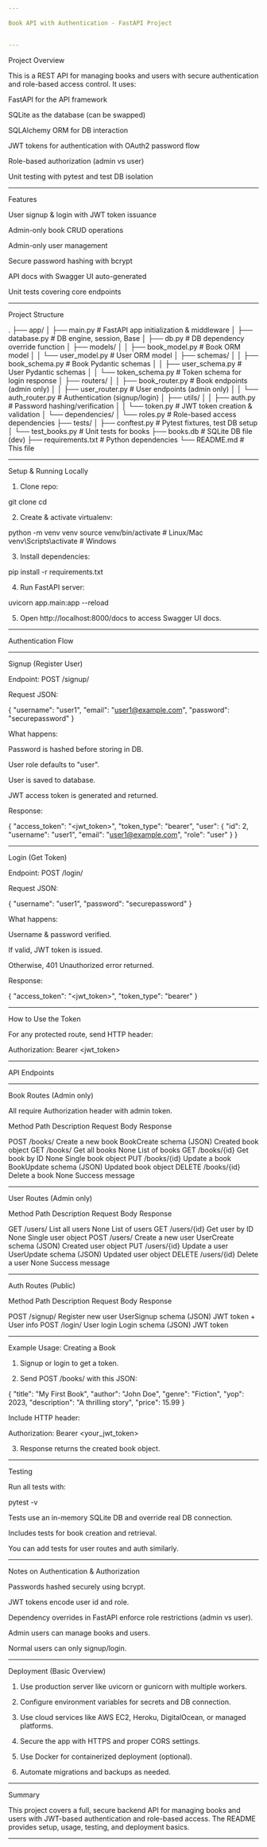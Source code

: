 ```yaml
---
 
Book API with Authentication - FastAPI Project
 
 
---
```

 
Project Overview
 
This is a REST API for managing books and users with secure authentication and role-based access control. It uses:
 
FastAPI for the API framework
 
SQLite as the database (can be swapped)
 
SQLAlchemy ORM for DB interaction
 
JWT tokens for authentication with OAuth2 password flow
 
Role-based authorization (admin vs user)
 
Unit testing with pytest and test DB isolation
 
 
 
---
 
Features
 
User signup & login with JWT token issuance
 
Admin-only book CRUD operations
 
Admin-only user management
 
Secure password hashing with bcrypt
 
API docs with Swagger UI auto-generated
 
Unit tests covering core endpoints
 
 
 
---
 
Project Structure
 
.
├── app/
│   ├── main.py                 # FastAPI app initialization & middleware
│   ├── database.py             # DB engine, session, Base
│   ├── db.py                   # DB dependency override function
│   ├── models/
│   │   ├── book_model.py       # Book ORM model
│   │   └── user_model.py       # User ORM model
│   ├── schemas/
│   │   ├── book_schema.py      # Book Pydantic schemas
│   │   ├── user_schema.py      # User Pydantic schemas
│   │   └── token_schema.py     # Token schema for login response
│   ├── routers/
│   │   ├── book_router.py      # Book endpoints (admin only)
│   │   ├── user_router.py      # User endpoints (admin only)
│   │   └── auth_router.py      # Authentication (signup/login)
│   ├── utils/
│   │   ├── auth.py             # Password hashing/verification
│   │   └── token.py            # JWT token creation & validation
│   └── dependencies/
│       └── roles.py            # Role-based access dependencies
├── tests/
│   ├── conftest.py             # Pytest fixtures, test DB setup
│   └── test_books.py           # Unit tests for books
├── books.db                    # SQLite DB file (dev)
├── requirements.txt            # Python dependencies
└── README.md                   # This file
 
 
---
 
Setup & Running Locally
 
1. Clone repo:
 
 
 
git clone <your-repo-url>
cd <your-repo-folder>
 
2. Create & activate virtualenv:
 
 
 
python -m venv venv
source venv/bin/activate  # Linux/Mac
venv\Scripts\activate     # Windows
 
3. Install dependencies:
 
 
 
pip install -r requirements.txt
 
4. Run FastAPI server:
 
 
 
uvicorn app.main:app --reload
 
5. Open http://localhost:8000/docs to access Swagger UI docs.
 
 
 
 
---
 
Authentication Flow
 
 
---
 
Signup (Register User)
 
Endpoint: POST /signup/
 
Request JSON:
 
 
{
  "username": "user1",
  "email": "user1@example.com",
  "password": "securepassword"
}
 
What happens:
 
Password is hashed before storing in DB.
 
User role defaults to "user".
 
User is saved to database.
 
JWT access token is generated and returned.
 
 
Response:
 
 
{
  "access_token": "<jwt_token>",
  "token_type": "bearer",
  "user": {
    "id": 2,
    "username": "user1",
    "email": "user1@example.com",
    "role": "user"
  }
}
 
 
---
 
Login (Get Token)
 
Endpoint: POST /login/
 
Request JSON:
 
 
{
  "username": "user1",
  "password": "securepassword"
}
 
What happens:
 
Username & password verified.
 
If valid, JWT token is issued.
 
Otherwise, 401 Unauthorized error returned.
 
 
Response:
 
 
{
  "access_token": "<jwt_token>",
  "token_type": "bearer"
}
 
 
---
 
How to Use the Token
 
For any protected route, send HTTP header:
 
 
Authorization: Bearer <jwt_token>
 
 
---
 
API Endpoints
 
 
---
 
Book Routes (Admin only)
 
All require Authorization header with admin token.
 
Method	Path	Description	Request Body	Response
 
POST	/books/	Create a new book	BookCreate schema (JSON)	Created book object
GET	/books/	Get all books	None	List of books
GET	/books/{id}	Get book by ID	None	Single book object
PUT	/books/{id}	Update a book	BookUpdate schema (JSON)	Updated book object
DELETE	/books/{id}	Delete a book	None	Success message
 
 
 
---
 
User Routes (Admin only)
 
Method	Path	Description	Request Body	Response
 
GET	/users/	List all users	None	List of users
GET	/users/{id}	Get user by ID	None	Single user object
POST	/users/	Create a new user	UserCreate schema (JSON)	Created user object
PUT	/users/{id}	Update a user	UserUpdate schema (JSON)	Updated user object
DELETE	/users/{id}	Delete a user	None	Success message
 
 
 
---
 
Auth Routes (Public)
 
Method	Path	Description	Request Body	Response
 
POST	/signup/	Register new user	UserSignup schema (JSON)	JWT token + User info
POST	/login/	User login	Login schema (JSON)	JWT token
 
 
 
---
 
Example Usage: Creating a Book
 
1. Signup or login to get a token.
 
 
2. Send POST /books/ with this JSON:
 
 
 
{
  "title": "My First Book",
  "author": "John Doe",
  "genre": "Fiction",
  "yop": 2023,
  "description": "A thrilling story",
  "price": 15.99
}
 
Include HTTP header:
 
Authorization: Bearer <your_jwt_token>
 
3. Response returns the created book object.
 
 
 
 
---
 
Testing
 
Run all tests with:
 
 
pytest -v
 
Tests use an in-memory SQLite DB and override real DB connection.
 
Includes tests for book creation and retrieval.
 
You can add tests for user routes and auth similarly.
 
 
 
---
 
Notes on Authentication & Authorization
 
Passwords hashed securely using bcrypt.
 
JWT tokens encode user id and role.
 
Dependency overrides in FastAPI enforce role restrictions (admin vs user).
 
Admin users can manage books and users.
 
Normal users can only signup/login.
 
 
 
---
 
Deployment (Basic Overview)
 
1. Use production server like uvicorn or gunicorn with multiple workers.
 
 
2. Configure environment variables for secrets and DB connection.
 
 
3. Use cloud services like AWS EC2, Heroku, DigitalOcean, or managed platforms.
 
 
4. Secure the app with HTTPS and proper CORS settings.
 
 
5. Use Docker for containerized deployment (optional).
 
 
6. Automate migrations and backups as needed.
 
 
 
 
---
 
Summary
 
This project covers a full, secure backend API for managing books and users with JWT-based authentication and role-based access. The README provides setup, usage, testing, and deployment basics.
 
 
---
 